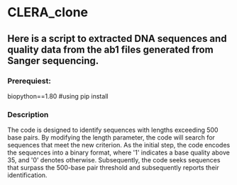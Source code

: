 # CLERA_clone

## Here is a script to extracted DNA sequences and quality data from the ab1 files generated from Sanger sequencing.

### Prerequiest: 
  biopython==1.80 #using pip install
### Description
The code is designed to identify sequences with lengths exceeding 500 base pairs. By modifying the length parameter, the code will search for sequences that meet the new criterion. As the initial step, the code encodes the sequences into a binary format, where '1' indicates a base quality above 35, and '0' denotes otherwise. Subsequently, the code seeks sequences that surpass the 500-base pair threshold and subsequently reports their identification.
